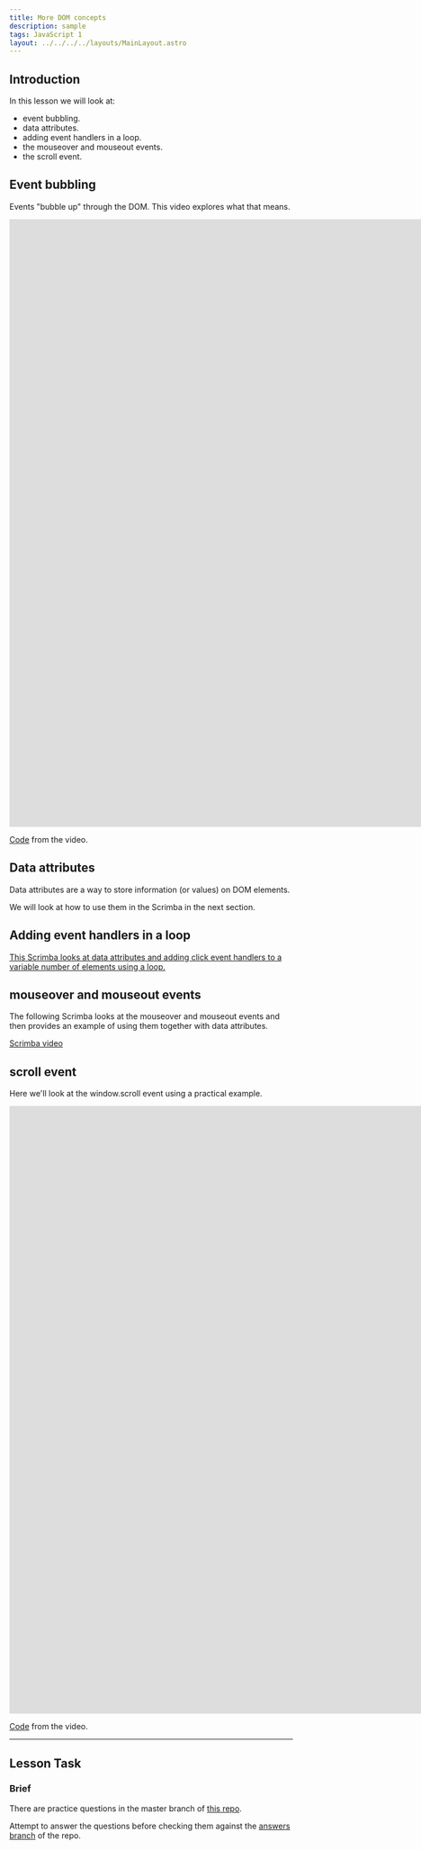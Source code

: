 ```yaml
---
title: More DOM concepts
description: sample
tags: JavaScript 1
layout: ../../../../layouts/MainLayout.astro
---
```


## Introduction

In this lesson we will look at:

- event bubbling.
- data attributes.
- adding event handlers in a loop.
- the mouseover and mouseout events.
- the scroll event.

## Event bubbling

Events "bubble up" through the DOM. This video explores what that means.

<iframe src="https://player.vimeo.com/video/448069050?h=4068416ad2&amp;badge=0&amp;autopause=0&amp;player_id=0&amp;app_id=58479" width="2560" height="1080" frameborder="0" allow="autoplay; fullscreen; picture-in-picture" allowfullscreen title="Event bubbling"></iframe>

[Code](https://github.com/NoroffFEU/event-bubbling) from the video.

## Data attributes

Data attributes are a way to store information (or values) on DOM elements.

We will look at how to use them in the Scrimba in the next section.

## Adding event handlers in a loop

[This Scrimba looks at data attributes and adding click event handlers to a variable number of elements using a loop.](https://scrimba.com/scrim/c36wvqh8)

## mouseover and mouseout events

The following Scrimba looks at the mouseover and mouseout events and then provides an example of using them together with data attributes.

[Scrimba video](https://scrimba.com/c/cyw3zwu4)

## scroll event

Here we'll look at the window.scroll event using a practical example.

<iframe src="https://player.vimeo.com/video/448306814?h=50c2df1c8b&amp;badge=0&amp;autopause=0&amp;player_id=0&amp;app_id=58479" width="2560" height="1080" frameborder="0" allow="autoplay; fullscreen; picture-in-picture" allowfullscreen title="Scroll event"></iframe>

[Code](https://github.com/NoroffFEU/scroll-event) from the video.

<hr>

## Lesson Task

### Brief

There are practice questions in the master branch of [this repo](https://github.com/NoroffFEU/lesson-task-js1-module2-lesson4).

Attempt to answer the questions before checking them against the [answers branch](https://github.com/NoroffFEU/lesson-task-js1-module2-lesson4/tree/answers) of the repo.
